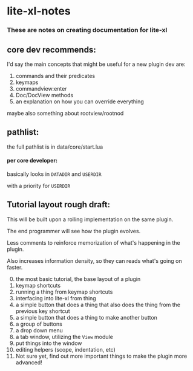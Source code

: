 # lite-xl-notes

### These are notes on creating documentation for lite-xl

## core dev recommends:

I'd say the main concepts that might be useful for a new plugin dev are:

1. commands and their predicates
2. keymaps
3. commandview:enter
4. Doc/DocView methods
5. an explanation on how you can override everything
 
maybe also something about rootview/rootnod

## pathlist:

the full pathlist is in data/core/start.lua

#### per core developer:

basically looks in ``DATADIR`` and ``USERDIR``

with a priority for ``USERDIR``

## Tutorial layout rough draft:

This will be built upon a rolling implementation on the same plugin.

The end programmer will see how the plugin evolves.

Less comments to reinforce memorization of what's happening in the plugin.

Also increases information density, so they can reads what's going on faster.

0. the most basic tutorial, the base layout of a plugin
1. keymap shortcuts
2. running a thing from keymap shortcuts
3. interfacing into lite-xl from thing
4. a simple button that does a thing that also does the thing from the previous key shortcut
5. a simple button that does a thing to make another button
6. a group of buttons
7. a drop down menu
8. a tab window, utilizing the ``View`` module
9. put things into the window
10. editing helpers (scope, indentation, etc)
11. Not sure yet, find out more important things to make the plugin more advanced!
